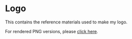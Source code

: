 # Logo

This contains the reference materials used to make my logo.

For rendered PNG versions, please [click here](https://mega.co.nz/#F!gcQ1FSxS!rkK0DPNyb4Azvd8VNR3Csw).
